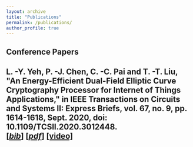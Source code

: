 ```yaml
---
layout: archive
title: "Publications"
permalink: /publications/
author_profile: true
---
```


## Conference Papers
L. -Y. Yeh, **P. -J. Chen**, C. -C. Pai and T. -T. Liu, "An Energy-Efficient Dual-Field Elliptic Curve Cryptography Processor for Internet of Things Applications," in IEEE Transactions on Circuits and Systems II: Express Briefs, vol. 67, no. 9, pp. 1614-1618, Sept. 2020, doi: 10.1109/TCSII.2020.3012448.  
[[*bib*]](https://pojenchen.github.io/bibs/ECC.bib) [[*pdf*]](https://pojenchen.github.io/files/ECC.pdf) [[video]](https://youtu.be/-xy94LTkNm0)
---